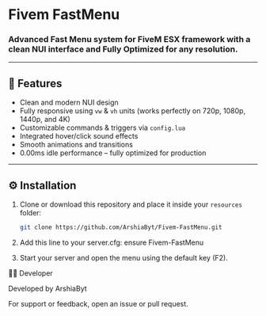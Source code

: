 # Fivem FastMenu

### Advanced Fast Menu system for FiveM ESX framework with a clean NUI interface and Fully Optimized for any resolution.

---

## 🧩 Features
- Clean and modern NUI design  
- Fully responsive using `vw` & `vh` units (works perfectly on 720p, 1080p, 1440p, and 4K)  
- Customizable commands & triggers via `config.lua`  
- Integrated hover/click sound effects  
- Smooth animations and transitions  
- 0.00ms idle performance – fully optimized for production  

---

## ⚙️ Installation
1. Clone or download this repository and place it inside your `resources` folder:
   ```bash
   git clone https://github.com/ArshiaByt/Fivem-FastMenu.git
2. Add this line to your server.cfg:
   ensure Fivem-FastMenu

3. Start your server and open the menu using the default key (F2).

🧑‍💻 Developer

Developed by ArshiaByt

For support or feedback, open an issue or pull request.
